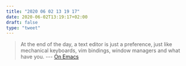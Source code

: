 ```yaml
---
title: "2020 06 02 13 19 17"
date: 2020-06-02T13:19:17+02:00
draft: false
type: "tweet"
---
```


> At the end of the day, a text editor is just a preference, just like mechanical keyboards, vim bindings, window managers and what have you. --- [On Emacs](https://notes.neeasade.net/On-Emacs.html)
